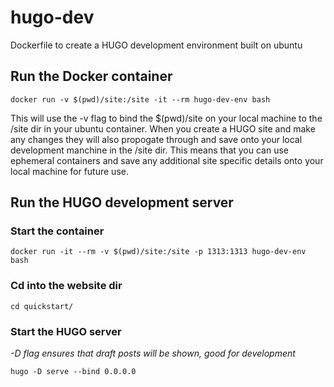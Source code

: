 # hugo-dev
Dockerfile to create a HUGO development environment built on ubuntu

## Run the Docker container
```docker run -v $(pwd)/site:/site -it --rm hugo-dev-env bash```

This will use the -v flag to bind the $(pwd)/site on your local machine to the /site dir in your ubuntu container. When you create a HUGO site and make any changes they will also propogate through and save onto your local development manchine in the /site dir. This means that you can use ephemeral containers and save any additional site specific details onto your local machine for future use.

## Run the HUGO development server

### Start the container
```docker run -it --rm -v $(pwd)/site:/site -p 1313:1313 hugo-dev-env bash```

### Cd into the website dir
```cd quickstart/```

### Start the HUGO server
*-D flag ensures that draft posts will be shown, good for development*

```hugo -D serve --bind 0.0.0.0```
